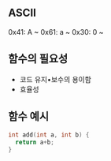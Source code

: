 ## ASCII
0x41: A ~ 
0x61: a ~ 
0x30: 0 ~

## 함수의 필요성
* 코드 유지•보수의 용이함
* 효율성

## 함수 예시
```c
int add(int a, int b) {
  return a+b;
}
```
